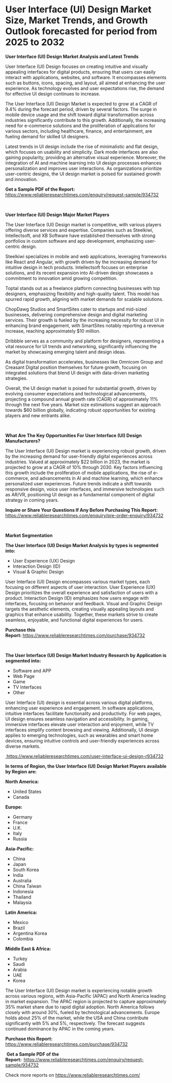 <p><h1>User Interface (UI) Design Market Size, Market Trends, and Growth Outlook forecasted for period from 2025 to 2032</h1></p><p><strong>User Interface (UI) Design Market Analysis and Latest Trends</strong></p>
<p><p>User Interface (UI) Design focuses on creating intuitive and visually appealing interfaces for digital products, ensuring that users can easily interact with applications, websites, and software. It encompasses elements such as buttons, icons, spacing, and layout, all aimed at enhancing the user experience. As technology evolves and user expectations rise, the demand for effective UI design continues to increase.</p><p>The User Interface (UI) Design Market is expected to grow at a CAGR of 9.4% during the forecast period, driven by several factors. The surge in mobile device usage and the shift toward digital transformation across industries significantly contribute to this growth. Additionally, the increasing need for e-commerce solutions and the proliferation of applications for various sectors, including healthcare, finance, and entertainment, are fueling demand for skilled UI designers.</p><p>Latest trends in UI design include the rise of minimalistic and flat design, which focuses on usability and simplicity. Dark mode interfaces are also gaining popularity, providing an alternative visual experience. Moreover, the integration of AI and machine learning into UI design processes enhances personalization and improves user interactions. As organizations prioritize user-centric designs, the UI design market is poised for sustained growth and innovation.</p></p>
<p><strong>Get a Sample PDF of the Report:&nbsp;</strong> <a href="https://www.reliableresearchtimes.com/enquiry/request-sample/934732?utm_campaign=2275&utm_medium=2&utm_source=Github&utm_content=ia&utm_term=11032025&utm_id=user-interface-ui-design">https://www.reliableresearchtimes.com/enquiry/request-sample/934732</a></p>
<p>&nbsp;</p>
<p><strong>User Interface (UI) Design Major Market Players</strong></p>
<p><p>The User Interface (UI) Design market is competitive, with various players offering diverse services and expertise. Companies such as Steelkiwi, Intellectsoft, and XB Software have established themselves with strong portfolios in custom software and app development, emphasizing user-centric design. </p><p>Steelkiwi specializes in mobile and web applications, leveraging frameworks like React and Angular, with growth driven by the increasing demand for intuitive design in tech products. Intellectsoft focuses on enterprise solutions, and its recent expansion into AI-driven design showcases a commitment to innovation amid growing competition. </p><p>Toptal stands out as a freelance platform connecting businesses with top designers, emphasizing flexibility and high-quality talent. This model has spurred rapid growth, aligning with market demands for scalable solutions. </p><p>ChopDawg Studios and SmartSites cater to startups and mid-sized businesses, delivering comprehensive design and digital marketing services. Their growth is fueled by the increasing necessity for robust UI in enhancing brand engagement, with SmartSites notably reporting a revenue increase, reaching approximately $10 million.</p><p>Dribbble serves as a community and platform for designers, representing a vital resource for UI trends and networking, significantly influencing the market by showcasing emerging talent and design ideas. </p><p>As digital transformation accelerates, businesses like Omnicom Group and Creasant Digital position themselves for future growth, focusing on integrated solutions that blend UI design with data-driven marketing strategies. </p><p>Overall, the UI design market is poised for substantial growth, driven by evolving consumer expectations and technological advancements, projecting a compound annual growth rate (CAGR) of approximately 11% through the next five years. Market size estimations suggest an approach towards $60 billion globally, indicating robust opportunities for existing players and new entrants alike.</p></p>
<p>&nbsp;</p>
<p><strong>What Are The Key Opportunities For User Interface (UI) Design Manufacturers?</strong></p>
<p><p>The User Interface (UI) Design market is experiencing robust growth, driven by the increasing demand for user-friendly digital experiences across industries. Valued at approximately $22 billion in 2023, the market is projected to grow at a CAGR of 10% through 2030. Key factors influencing this growth include the proliferation of mobile applications, the rise of e-commerce, and advancements in AI and machine learning, which enhance personalized user experiences. Future trends indicate a shift towards responsive design, voice user interfaces, and immersive technologies such as AR/VR, positioning UI design as a fundamental component of digital strategy in coming years.</p></p>
<p><strong>Inquire or Share Your Questions If Any Before Purchasing This Report:</strong> <a href="https://www.reliableresearchtimes.com/enquiry/pre-order-enquiry/934732?utm_campaign=2275&utm_medium=2&utm_source=Github&utm_content=ia&utm_term=11032025&utm_id=user-interface-ui-design">https://www.reliableresearchtimes.com/enquiry/pre-order-enquiry/934732</a></p>
<p>&nbsp;</p>
<p><strong>Market Segmentation</strong></p>
<p><strong>The User Interface (UI) Design Market Analysis by types is segmented into:</strong></p>
<p><ul><li>User Experience (UX) Design</li><li>Interaction Design (ID)</li><li>Visual & Graphic Design</li></ul></p>
<p><p>User Interface (UI) Design encompasses various market types, each focusing on different aspects of user interaction. User Experience (UX) Design prioritizes the overall experience and satisfaction of users with a product. Interaction Design (ID) emphasizes how users engage with interfaces, focusing on behavior and feedback. Visual and Graphic Design targets the aesthetic elements, creating visually appealing layouts and graphics that enhance usability. Together, these markets strive to create seamless, enjoyable, and functional digital experiences for users.</p></p>
<p><strong>Purchase this Report:&nbsp;</strong><a href="https://www.reliableresearchtimes.com/purchase/934732?utm_campaign=2275&utm_medium=2&utm_source=Github&utm_content=ia&utm_term=11032025&utm_id=user-interface-ui-design">https://www.reliableresearchtimes.com/purchase/934732</a></p>
<p>&nbsp;</p>
<p><strong>The User Interface (UI) Design Market Industry Research by Application is segmented into:</strong></p>
<p><ul><li>Software and APP</li><li>Web Page</li><li>Game</li><li>TV Interfaces</li><li>Other</li></ul></p>
<p><p>User Interface (UI) design is essential across various digital platforms, enhancing user experience and engagement. In software applications, intuitive interfaces facilitate functionality and productivity. For web pages, UI design ensures seamless navigation and accessibility. In gaming, immersive interfaces elevate user interaction and enjoyment, while TV interfaces simplify content browsing and viewing. Additionally, UI design applies to emerging technologies, such as wearables and smart home devices, ensuring intuitive controls and user-friendly experiences across diverse markets.</p></p>
<p><a href="https://www.reliableresearchtimes.com/user-interface-ui-design-r934732?utm_campaign=2275&utm_medium=2&utm_source=Github&utm_content=ia&utm_term=11032025&utm_id=user-interface-ui-design">&nbsp;https://www.reliableresearchtimes.com/user-interface-ui-design-r934732</a></p>
<p><strong>In terms of Region, the User Interface (UI) Design Market Players available by Region are:</strong></p>
<p>
    <p> <strong> North America: </strong>
        <ul>
            <li>United States</li>
            <li>Canada</li>
        </ul>
        </p> 
    <p> <strong> Europe: </strong>
        <ul>
            <li>Germany</li>
            <li>France</li>
            <li>U.K.</li>
            <li>Italy</li>
            <li>Russia</li>
        </ul>
        </p> 
    <p> <strong> Asia-Pacific: </strong>
        <ul>
            <li>China</li>
            <li>Japan</li>
            <li>South Korea</li>
            <li>India</li>
            <li>Australia</li>
            <li>China Taiwan</li>
            <li>Indonesia</li>
            <li>Thailand</li>
            <li>Malaysia</li>
        </ul>
        </p> 
    <p> <strong> Latin America: </strong>
        <ul>
            <li>Mexico</li>
            <li>Brazil</li>
            <li>Argentina Korea</li>
            <li>Colombia</li>
        </ul>
        </p> 
    <p> <strong> Middle East & Africa: </strong>
        <ul>
            <li>Turkey</li>
            <li>Saudi</li>
            <li>Arabia</li>
            <li>UAE</li>
            <li>Korea</li>
        </ul>
    </p>
    </p>
<p><p>The User Interface (UI) Design market is experiencing notable growth across various regions, with Asia-Pacific (APAC) and North America leading in market expansion. The APAC region is projected to capture approximately 35% market share due to rapid digital adoption. North America follows closely with around 30%, fueled by technological advancements. Europe holds about 25% of the market, while the USA and China contribute significantly with 5% and 5%, respectively. The forecast suggests continued dominance by APAC in the coming years.</p></p>
<p><strong>Purchase this Report: </strong><a href="https://www.reliableresearchtimes.com/purchase/934732?utm_campaign=2275&utm_medium=2&utm_source=Github&utm_content=ia&utm_term=11032025&utm_id=user-interface-ui-design">https://www.reliableresearchtimes.com/purchase/934732</a></p>
<p>&nbsp;<strong>Get a Sample PDF of the Report:&nbsp;&nbsp;</strong><a href="https://www.reliableresearchtimes.com/enquiry/request-sample/934732?utm_campaign=2275&utm_medium=2&utm_source=Github&utm_content=ia&utm_term=11032025&utm_id=user-interface-ui-design">https://www.reliableresearchtimes.com/enquiry/request-sample/934732</a></p>
<p><strong></strong></p>
<p>Check more reports on <a href="https://www.reliableresearchtimes.com/?utm_campaign=2275&utm_medium=2&utm_source=Github&utm_content=ia&utm_term=11032025&utm_id=user-interface-ui-design">https://www.reliableresearchtimes.com/</a></p>